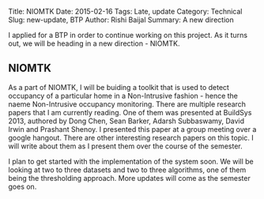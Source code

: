 Title: NIOMTK
Date: 2015-02-16
Tags: Late, update
Category: Technical
Slug: new-update, BTP
Author: Rishi Baijal
Summary: A new direction

I applied for a BTP in order to continue working on this project. As it turns out, we will be heading in a new direction - NIOMTK. 

NIOMTK
------

As a part of NIOMTK, I will be buiding a toolkit that is used to detect occupancy of a particular home in a Non-Intrusive fashion - hence the naeme Non-Intrusive occupancy monitoring. There are multiple research papers that I am currently reading. One of them was presented at BuildSys 2013, authored by Dong Chen, Sean Barker, Adarsh Subbaswamy, David Irwin and Prashant Shenoy. I presented this paper at a group meeting over a google hangout. There are other interesting research papers on this topic. I will write about them as I present them over the course of the semester. 

I plan to get started with the implementation of the system soon. We will be looking at two to three datasets and two to three algorithms, one of them being the thresholding approach. More updates will come as the semester goes on.

